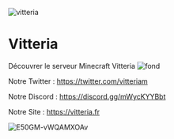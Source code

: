 ![vitteria](https://user-images.githubusercontent.com/98695185/151703881-3b16ac62-b25d-49d1-af66-887557d27bd3.png)

# Vitteria
Découvrer le serveur Minecraft Vitteria
![fond](https://user-images.githubusercontent.com/98695185/151703791-4f9f5a59-4813-4ef3-91ec-7e77c9622853.png)

Notre Twitter : https://twitter.com/vitteriam

Notre Discord : https://discord.gg/mWycKYYBbt

Notre Site : https://vitteria.fr

![E50GM-vWQAMXOAv](https://user-images.githubusercontent.com/98695185/151703852-93c64f9f-0603-496e-a79d-89953c5f7a45.jpg)

